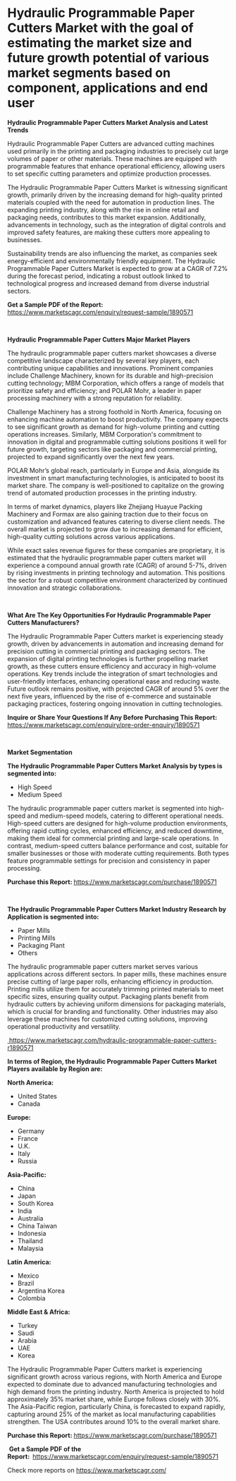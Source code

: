 <p><h1>Hydraulic Programmable Paper Cutters Market with the goal of estimating the market size and future growth potential of various market segments based on component, applications and end user</h1></p><p><strong>Hydraulic Programmable Paper Cutters Market Analysis and Latest Trends</strong></p>
<p><p>Hydraulic Programmable Paper Cutters are advanced cutting machines used primarily in the printing and packaging industries to precisely cut large volumes of paper or other materials. These machines are equipped with programmable features that enhance operational efficiency, allowing users to set specific cutting parameters and optimize production processes. </p><p>The Hydraulic Programmable Paper Cutters Market is witnessing significant growth, primarily driven by the increasing demand for high-quality printed materials coupled with the need for automation in production lines. The expanding printing industry, along with the rise in online retail and packaging needs, contributes to this market expansion. Additionally, advancements in technology, such as the integration of digital controls and improved safety features, are making these cutters more appealing to businesses. </p><p>Sustainability trends are also influencing the market, as companies seek energy-efficient and environmentally friendly equipment. The Hydraulic Programmable Paper Cutters Market is expected to grow at a CAGR of 7.2% during the forecast period, indicating a robust outlook linked to technological progress and increased demand from diverse industrial sectors.</p></p>
<p><strong>Get a Sample PDF of the Report:&nbsp;</strong> <a href="https://www.marketscagr.com/enquiry/request-sample/1890571?utm_campaign=2095&utm_medium=2&utm_source=Github&utm_content=ia&utm_term=01032025&utm_id=hydraulic-programmable-paper-cutters">https://www.marketscagr.com/enquiry/request-sample/1890571</a></p>
<p>&nbsp;</p>
<p><strong>Hydraulic Programmable Paper Cutters Major Market Players</strong></p>
<p><p>The hydraulic programmable paper cutters market showcases a diverse competitive landscape characterized by several key players, each contributing unique capabilities and innovations. Prominent companies include Challenge Machinery, known for its durable and high-precision cutting technology; MBM Corporation, which offers a range of models that prioritize safety and efficiency; and POLAR Mohr, a leader in paper processing machinery with a strong reputation for reliability.</p><p>Challenge Machinery has a strong foothold in North America, focusing on enhancing machine automation to boost productivity. The company expects to see significant growth as demand for high-volume printing and cutting operations increases. Similarly, MBM Corporation's commitment to innovation in digital and programmable cutting solutions positions it well for future growth, targeting sectors like packaging and commercial printing, projected to expand significantly over the next few years.</p><p>POLAR Mohr’s global reach, particularly in Europe and Asia, alongside its investment in smart manufacturing technologies, is anticipated to boost its market share. The company is well-positioned to capitalize on the growing trend of automated production processes in the printing industry.</p><p>In terms of market dynamics, players like Zhejiang Huayue Packing Machinery and Formax are also gaining traction due to their focus on customization and advanced features catering to diverse client needs. The overall market is projected to grow due to increasing demand for efficient, high-quality cutting solutions across various applications.</p><p>While exact sales revenue figures for these companies are proprietary, it is estimated that the hydraulic programmable paper cutters market will experience a compound annual growth rate (CAGR) of around 5-7%, driven by rising investments in printing technology and automation. This positions the sector for a robust competitive environment characterized by continued innovation and strategic collaborations.</p></p>
<p>&nbsp;</p>
<p><strong>What Are The Key Opportunities For Hydraulic Programmable Paper Cutters Manufacturers?</strong></p>
<p><p>The Hydraulic Programmable Paper Cutters market is experiencing steady growth, driven by advancements in automation and increasing demand for precision cutting in commercial printing and packaging sectors. The expansion of digital printing technologies is further propelling market growth, as these cutters ensure efficiency and accuracy in high-volume operations. Key trends include the integration of smart technologies and user-friendly interfaces, enhancing operational ease and reducing waste. Future outlook remains positive, with projected CAGR of around 5% over the next five years, influenced by the rise of e-commerce and sustainable packaging practices, fostering ongoing innovation in cutting technologies.</p></p>
<p><strong>Inquire or Share Your Questions If Any Before Purchasing This Report:</strong> <a href="https://www.marketscagr.com/enquiry/pre-order-enquiry/1890571?utm_campaign=2095&utm_medium=2&utm_source=Github&utm_content=ia&utm_term=01032025&utm_id=hydraulic-programmable-paper-cutters">https://www.marketscagr.com/enquiry/pre-order-enquiry/1890571</a></p>
<p>&nbsp;</p>
<p><strong>Market Segmentation</strong></p>
<p><strong>The Hydraulic Programmable Paper Cutters Market Analysis by types is segmented into:</strong></p>
<p><ul><li>High Speed</li><li>Medium Speed</li></ul></p>
<p><p>The hydraulic programmable paper cutters market is segmented into high-speed and medium-speed models, catering to different operational needs. High-speed cutters are designed for high-volume production environments, offering rapid cutting cycles, enhanced efficiency, and reduced downtime, making them ideal for commercial printing and large-scale operations. In contrast, medium-speed cutters balance performance and cost, suitable for smaller businesses or those with moderate cutting requirements. Both types feature programmable settings for precision and consistency in paper processing.</p></p>
<p><strong>Purchase this Report:&nbsp;</strong><a href="https://www.marketscagr.com/purchase/1890571?utm_campaign=2095&utm_medium=2&utm_source=Github&utm_content=ia&utm_term=01032025&utm_id=hydraulic-programmable-paper-cutters">https://www.marketscagr.com/purchase/1890571</a></p>
<p>&nbsp;</p>
<p><strong>The Hydraulic Programmable Paper Cutters Market Industry Research by Application is segmented into:</strong></p>
<p><ul><li>Paper Mills</li><li>Printing Mills</li><li>Packaging Plant</li><li>Others</li></ul></p>
<p><p>The hydraulic programmable paper cutters market serves various applications across different sectors. In paper mills, these machines ensure precise cutting of large paper rolls, enhancing efficiency in production. Printing mills utilize them for accurately trimming printed materials to meet specific sizes, ensuring quality output. Packaging plants benefit from hydraulic cutters by achieving uniform dimensions for packaging materials, which is crucial for branding and functionality. Other industries may also leverage these machines for customized cutting solutions, improving operational productivity and versatility.</p></p>
<p><a href="https://www.marketscagr.com/hydraulic-programmable-paper-cutters-r1890571?utm_campaign=2095&utm_medium=2&utm_source=Github&utm_content=ia&utm_term=01032025&utm_id=hydraulic-programmable-paper-cutters">&nbsp;https://www.marketscagr.com/hydraulic-programmable-paper-cutters-r1890571</a></p>
<p><strong>In terms of Region, the Hydraulic Programmable Paper Cutters Market Players available by Region are:</strong></p>
<p>
    <p> <strong> North America: </strong>
        <ul>
            <li>United States</li>
            <li>Canada</li>
        </ul>
        </p> 
    <p> <strong> Europe: </strong>
        <ul>
            <li>Germany</li>
            <li>France</li>
            <li>U.K.</li>
            <li>Italy</li>
            <li>Russia</li>
        </ul>
        </p> 
    <p> <strong> Asia-Pacific: </strong>
        <ul>
            <li>China</li>
            <li>Japan</li>
            <li>South Korea</li>
            <li>India</li>
            <li>Australia</li>
            <li>China Taiwan</li>
            <li>Indonesia</li>
            <li>Thailand</li>
            <li>Malaysia</li>
        </ul>
        </p> 
    <p> <strong> Latin America: </strong>
        <ul>
            <li>Mexico</li>
            <li>Brazil</li>
            <li>Argentina Korea</li>
            <li>Colombia</li>
        </ul>
        </p> 
    <p> <strong> Middle East & Africa: </strong>
        <ul>
            <li>Turkey</li>
            <li>Saudi</li>
            <li>Arabia</li>
            <li>UAE</li>
            <li>Korea</li>
        </ul>
    </p>
    </p>
<p><p>The Hydraulic Programmable Paper Cutters market is experiencing significant growth across various regions, with North America and Europe expected to dominate due to advanced manufacturing technologies and high demand from the printing industry. North America is projected to hold approximately 35% market share, while Europe follows closely with 30%. The Asia-Pacific region, particularly China, is forecasted to expand rapidly, capturing around 25% of the market as local manufacturing capabilities strengthen. The USA contributes around 10% to the overall market share.</p></p>
<p><strong>Purchase this Report: </strong><a href="https://www.marketscagr.com/purchase/1890571?utm_campaign=2095&utm_medium=2&utm_source=Github&utm_content=ia&utm_term=01032025&utm_id=hydraulic-programmable-paper-cutters">https://www.marketscagr.com/purchase/1890571</a></p>
<p>&nbsp;<strong>Get a Sample PDF of the Report:&nbsp;&nbsp;</strong><a href="https://www.marketscagr.com/enquiry/request-sample/1890571?utm_campaign=2095&utm_medium=2&utm_source=Github&utm_content=ia&utm_term=01032025&utm_id=hydraulic-programmable-paper-cutters">https://www.marketscagr.com/enquiry/request-sample/1890571</a></p>
<p><strong></strong></p>
<p>Check more reports on <a href="https://www.marketscagr.com/?utm_campaign=2095&utm_medium=2&utm_source=Github&utm_content=ia&utm_term=01032025&utm_id=hydraulic-programmable-paper-cutters">https://www.marketscagr.com/</a></p>